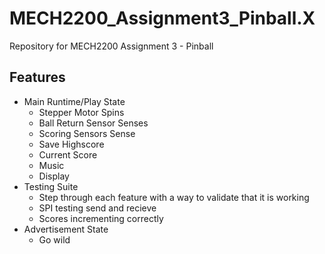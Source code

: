 # MECH2200_Assignment3_Pinball.X

Repository for MECH2200 Assignment 3 - Pinball

## Features

- Main Runtime/Play State
  - Stepper Motor Spins
  - Ball Return Sensor Senses
  - Scoring Sensors Sense
  - Save Highscore
  - Current Score
  - Music
  - Display 
- Testing Suite
  - Step through each feature with a way to validate that it is working
  - SPI testing send and recieve
  - Scores incrementing correctly
- Advertisement State
  - Go wild

